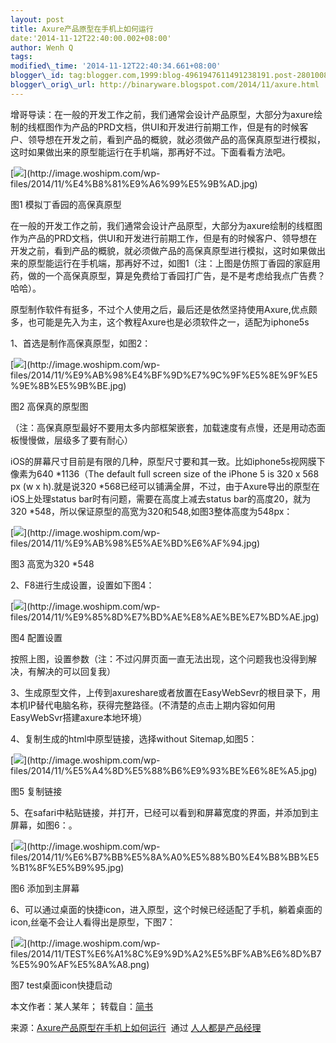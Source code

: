 ```yaml
--- 
layout: post 
title: Axure产品原型在手机上如何运行 
date:'2014-11-12T22:40:00.002+08:00' 
author: Wenh Q
tags:
modified\_time: '2014-11-12T22:40:34.661+08:00' 
blogger\_id: tag:blogger.com,1999:blog-4961947611491238191.post-2801008961429626291
blogger\_orig\_url: http://binaryware.blogspot.com/2014/11/axure.html
---
```

增哥导读：在一般的开发工作之前，我们通常会设计产品原型，大部分为axure绘制的线框图作为产品的PRD文档，供UI和开发进行前期工作，但是有的时候客户、领导想在开发之前，看到产品的概貌，就必须做产品的高保真原型进行模拟，这时如果做出来的原型能运行在手机端，那再好不过。下面看看方法吧。



[![](https://images-blogger-opensocial.googleusercontent.com/gadgets/proxy?url=http%3A%2F%2Fimage.woshipm.com%2Fwp-files%2F2014%2F11%2F%25E4%25B8%2581%25E9%25A6%2599%25E5%259B%25AD-360x202.jpg&container=blogger&gadget=a&rewriteMime=image%2F*)](http://image.woshipm.com/wp-files/2014/11/%E4%B8%81%E9%A6%99%E5%9B%AD.jpg)

图1 模拟丁香园的高保真原型



在一般的开发工作之前，我们通常会设计产品原型，大部分为axure绘制的线框图作为产品的PRD文档，供UI和开发进行前期工作，但是有的时候客户、领导想在开发之前，看到产品的概貌，就必须做产品的高保真原型进行模拟，这时如果做出来的原型能运行在手机端，那再好不过，如图1（注：上图是仿照丁香园的家庭用药，做的一个高保真原型，算是免费给丁香园打广告，是不是考虑给我点广告费？哈哈）。



原型制作软件有挺多，不过个人使用之后，最后还是依然坚持使用Axure,优点颇多，也可能是先入为主，这个教程Axure也是必须软件之一，适配为iphone5s



1、首选是制作高保真原型，如图2：



[![](https://images-blogger-opensocial.googleusercontent.com/gadgets/proxy?url=http%3A%2F%2Fimage.woshipm.com%2Fwp-files%2F2014%2F11%2F%25E9%25AB%2598%25E4%25BF%259D%25E7%259C%259F%25E5%258E%259F%25E5%259E%258B%25E5%259B%25BE-360x232.jpg&container=blogger&gadget=a&rewriteMime=image%2F*)](http://image.woshipm.com/wp-files/2014/11/%E9%AB%98%E4%BF%9D%E7%9C%9F%E5%8E%9F%E5%9E%8B%E5%9B%BE.jpg)

图2 高保真的原型图

（注：高保真原型最好不要用太多内部框架嵌套，加载速度有点慢，还是用动态面板慢慢做，层级多了要有耐心）



iOS的屏幕尺寸目前是有限的几种，原型尺寸要和其一致。比如iphone5s视网膜下像素为640
*1136（The
default full screen size of the iPhone 5 is 320 x 568 px (w x
h).就是说320
*568已经可以铺满全屏，不过，由于Axure导出的原型在iOS上处理status
bar时有问题，需要在高度上减去status
bar的高度20，就为320
*548，所以保证原型的高宽为320和548,如图3整体高度为548px：



[![](https://images-blogger-opensocial.googleusercontent.com/gadgets/proxy?url=http%3A%2F%2Fimage.woshipm.com%2Fwp-files%2F2014%2F11%2F%25E9%25AB%2598%25E5%25AE%25BD%25E6%25AF%2594-305x268.jpg&container=blogger&gadget=a&rewriteMime=image%2F*)](http://image.woshipm.com/wp-files/2014/11/%E9%AB%98%E5%AE%BD%E6%AF%94.jpg)

图3 高宽为320
*548



2、F8进行生成设置，设置如下图4：



[![](https://images-blogger-opensocial.googleusercontent.com/gadgets/proxy?url=http%3A%2F%2Fimage.woshipm.com%2Fwp-files%2F2014%2F11%2F%25E9%2585%258D%25E7%25BD%25AE%25E8%25AE%25BE%25E7%25BD%25AE-269x268.jpg&container=blogger&gadget=a&rewriteMime=image%2F*)](http://image.woshipm.com/wp-files/2014/11/%E9%85%8D%E7%BD%AE%E8%AE%BE%E7%BD%AE.jpg)

图4 配置设置

按照上图，设置参数（注：不过闪屏页面一直无法出现，这个问题我也没得到解决，有解决的可以回复我）



3、生成原型文件，上传到axureshare或者放置在EasyWebSevr的根目录下，用本机IP替代电脑名称，获得完整路径。(不清楚的点击上期内容如何用EasyWebSvr搭建axure本地环境）



4、复制生成的html中原型链接，选择without Sitemap,如图5：

[![](https://images-blogger-opensocial.googleusercontent.com/gadgets/proxy?url=http%3A%2F%2Fimage.woshipm.com%2Fwp-files%2F2014%2F11%2F%25E5%25A4%258D%25E5%2588%25B6%25E9%2593%25BE%25E6%258E%25A5-254x268.jpg&container=blogger&gadget=a&rewriteMime=image%2F*)](http://image.woshipm.com/wp-files/2014/11/%E5%A4%8D%E5%88%B6%E9%93%BE%E6%8E%A5.jpg)



图5 复制链接



5、在safari中粘贴链接，并打开，已经可以看到和屏幕宽度的界面，并添加到主屏幕，如图6：。



[![](https://images-blogger-opensocial.googleusercontent.com/gadgets/proxy?url=http%3A%2F%2Fimage.woshipm.com%2Fwp-files%2F2014%2F11%2F%25E6%25B7%25BB%25E5%258A%25A0%25E5%2588%25B0%25E4%25B8%25BB%25E5%25B1%258F%25E5%25B9%2595-151x268.jpg&container=blogger&gadget=a&rewriteMime=image%2F*)](http://image.woshipm.com/wp-files/2014/11/%E6%B7%BB%E5%8A%A0%E5%88%B0%E4%B8%BB%E5%B1%8F%E5%B9%95.jpg)

图6 添加到主屏幕



6、可以通过桌面的快捷icon，进入原型，这个时候已经适配了手机，躺着桌面的icon,丝毫不会让人看得出是原型，下图7：



[![](https://images-blogger-opensocial.googleusercontent.com/gadgets/proxy?url=http%3A%2F%2Fimage.woshipm.com%2Fwp-files%2F2014%2F11%2FTEST%25E6%25A1%258C%25E9%259D%25A2%25E5%25BF%25AB%25E6%258D%25B7%25E5%2590%25AF%25E5%258A%25A8-150x268.png&container=blogger&gadget=a&rewriteMime=image%2F*)](http://image.woshipm.com/wp-files/2014/11/TEST%E6%A1%8C%E9%9D%A2%E5%BF%AB%E6%8D%B7%E5%90%AF%E5%8A%A8.png)

图7 test桌面icon快捷启动



本文作者：某人某年；
转载自：[简书](http://www.jianshu.com/p/3dc243cd2b6c)
<div>




</div>

<div>

来源：[Axure产品原型在手机上如何运行](http://www.woshipm.com/pmd/117713.html)  通过 [人人都是产品经理](http://www.woshipm.com/)

</div>
